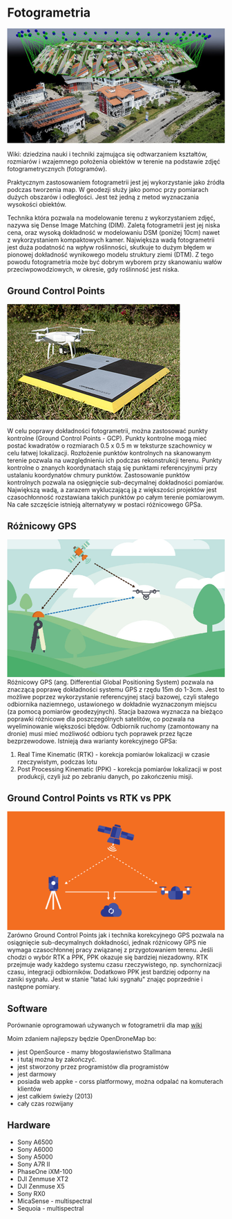 # Fotogrametria 
![photogrammetry processing](../images/photogrammetry_processing.png)

Wiki: dziedzina nauki i techniki zajmująca się odtwarzaniem kształtów, rozmiarów i wzajemnego położenia obiektów w terenie na podstawie zdjęć fotogrametrycznych (fotogramów).

Praktycznym zastosowaniem fotogrametrii jest jej wykorzystanie jako źródła podczas tworzenia map. W geodezji służy jako pomoc przy pomiarach dużych obszarów i odległości. Jest też jedną z metod wyznaczania wysokości obiektów.

Technika która pozwala na modelowanie terenu z wykorzystaniem zdjęć, nazywa się Dense Image Matching (DIM).
Zaletą fotogrametrii jest jej niska cena, oraz wysoką dokładność w modelowaniu DSM (poniżej 10cm) nawet z wykorzystaniem kompaktowych kamer.
Największa wadą fotogrametrii jest duża podatność na wpływ roślinności, skutkuje to dużym błędem w pionowej dokładność wynikowego modelu struktury ziemi (DTM).
Z tego powodu fotogrametria może być dobrym wyborem przy skanowaniu wałów przeciwpowodziowych, w okresie, gdy roślinność jest niska.

## Ground Control Points
![GCP](../images/gcp.jpg)

W celu poprawy dokładności fotogrametrii, można zastosować punkty kontrolne (Ground Control Points - GCP). Punkty kontrolne mogą mieć postać kwadratów o rozmiarach 0.5 x 0.5 m w teksturze szachownicy w celu łatwej lokalizacji. Rozłożenie punktów kontrolnych na skanowanym terenie pozwala na uwzględnieniu ich podczas rekonstrukcji terenu. Punkty kontrolne o znanych koordynatach stają się punktami referencyjnymi przy ustalaniu koordynatów chmury punktów. Zastosowanie punktów kontrolnych pozwala na osięgnięcie sub-decymalnej dokładności pomiarów. 
Największą wadą, a zarazem wykluczającą ją z większości projektów jest czasochłonność rozstawiana takich punktów po całym terenie pomiarowym. Na całe szczęście istnieją alternatywy w postaci różnicowego GPSa.

## Różnicowy GPS 
![Differencial GPS](../images/RTK.jpg)
Różnicowy GPS (ang. Differential Global Positioning System) pozwala na znaczącą poprawę dokładności systemu GPS z rzędu 15m do 1-3cm. Jest to możliwe poprzez wykorzystanie referencyjnej stacji bazowej, czyli stałego odbiornika naziemnego, ustawionego w dokładnie wyznaczonym miejscu (za pomocą pomiarów geodezyjnych). Stacja bazowa wyznacza na bieżąco poprawki różnicowe dla poszczególnych satelitów, co pozwala na wyeliminowanie większości błędów. Odbiornik ruchomy (zamontowany na dronie) musi mieć możliwość odbioru tych poprawek przez łącze bezprzewodowe. 
Istnieją dwa warianty korekcyjnego GPSa:

1. Real Time Kinematic (RTK) - korekcja pomiarów lokalizacji w czasie rzeczywistym, podczas lotu
2. Post Processing Kinematic (PPK) - korekcja pomiarów lokalizacji w post produkcji, czyli już po zebraniu danych, po zakończeniu misji.

## Ground Control Points vs RTK vs PPK
![PPK](../images/PPK.png)
Zarówno Ground Control Points jak i technika korekcyjnego GPS pozwala na osiągnięcie sub-decymalnych dokładności, jednak różnicowy GPS nie wymaga czasochłonnej pracy związanej z przygotowaniem terenu.
Jeśli chodzi o wybór RTK a PPK, PPK okazuje się bardziej niezadowny.
RTK przejmuje wady każdego systemu czasu rzeczywistego, np. synchornizacji czasu, integracji odbiorników.
Dodatkowo PPK jest bardziej odporny na zaniki sygnału. Jest w stanie "łatać luki sygnału" znając poprzednie i następne pomiary.

## Software

Porównanie oprogramowań używanych w fotogrametrii dla map [wiki](https://en.wikipedia.org/wiki/Comparison_of_photogrammetry_software)

Moim zdaniem najlepszy będzie OpenDroneMap bo:

- jest OpenSource - mamy błogosławieństwo Stallmana
- i tutaj można by zakończyć.
- jest stworzony przez programistów dla programistów
- jest darmowy
- posiada web appke - corss platformowy, można odpalać na komuterach klientów
- jest całkiem świeży (2013)
- cały czas rozwijany

## Hardware

- Sony A6500
- Sony A6000
- Sony A5000
- Sony A7R II
- PhaseOne iXM-100
- DJI Zenmuse XT2
- DJI Zenmuse X5
- Sony RX0
- MicaSense - multispectral
- Sequoia - multispectral

